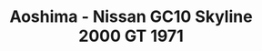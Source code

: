 ---
layout: product
title: "Aoshima - Nissan GC10 Skyline 2000 GT 1971"
price: "TBA" 
desc: "N/A"
img_path: "/assets/img/AO53478.jpg"
brand: "N/A"
available: false
special_offer: false
new: false
soon: false
cat: "010000"
subcat: "013700"
subsubcat: "0N/A"
sifra: "AO53478"
popular: false
---